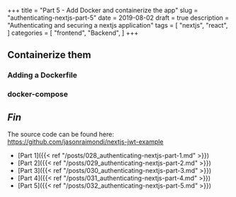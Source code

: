+++
title = "Part 5 - Add Docker and containerize the app"
slug = "authenticating-nextjs-part-5"
date = 2019-08-02
draft = true
description = "Authenticating and securing a nextjs application"
tags = [
    "nextjs",
    "react",
]
categories = [
    "frontend",
    "Backend",
]
+++ 

## Containerize them

### Adding a Dockerfile

### docker-compose

## _Fin_

The source code can be found here: https://github.com/jasonraimondi/nextjs-jwt-example

* [Part 1]({{< ref "/posts/028_authenticating-nextjs-part-1.md" >}})
* [Part 2]({{< ref "/posts/029_authenticating-nextjs-part-2.md" >}})
* [Part 3]({{< ref "/posts/030_authenticating-nextjs-part-3.md" >}})
* [Part 4]({{< ref "/posts/031_authenticating-nextjs-part-4.md" >}})
* [Part 5]({{< ref "/posts/032_authenticating-nextjs-part-5.md" >}})
